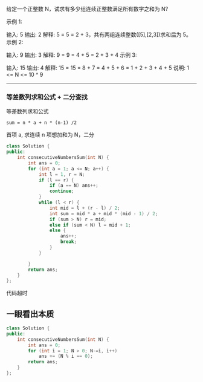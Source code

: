 给定一个正整数 N，试求有多少组连续正整数满足所有数字之和为 N?

示例 1:

输入: 5
输出: 2
解释: 5 = 5 = 2 + 3，共有两组连续整数([5],[2,3])求和后为 5。
示例 2:

输入: 9
输出: 3
解释: 9 = 9 = 4 + 5 = 2 + 3 + 4
示例 3:

输入: 15
输出: 4
解释: 15 = 15 = 8 + 7 = 4 + 5 + 6 = 1 + 2 + 3 + 4 + 5
说明: 1 <= N <= 10 ^ 9

---

### 等差数列求和公式 + 二分查找

等差数列求和公式

`sum = n * a + n * (n-1) /2`

首项 a, 求连续 n 项想加和为 N，二分

```cpp
class Solution {
public:
    int consecutiveNumbersSum(int N) {
        int ans = 0;
        for (int a = 1; a <= N; a++) {
            int l = 1, r = N;
            if (l == r) {
                if (a == N) ans++;
                continue;
            }
            while (l < r) {
                int mid = l + (r - l) / 2;
                int sum = mid * a + mid * (mid - 1) / 2;
                if (sum > N) r = mid;
                else if (sum < N) l = mid + 1;
                else {
                    ans++;
                    break;
                }
            }

        }
        return ans;
    }
};
```

代码超时

## 一眼看出本质

```cpp
class Solution {
public:
    int consecutiveNumbersSum(int N) {
        int ans = 0;
        for (int i = 1; N > 0; N-=i, i++)
            ans += (N % i == 0);
        return ans;
    }
};
```
